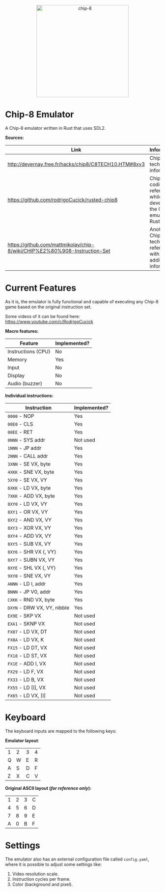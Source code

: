 <div align="center">
  <img
    alt="chip-8"
    src="https://csdb.dk/gfx/releases/17000/17306.png"
    height="300px"
  />
</div>

# Chip-8 Emulator

A Chip-8 emulator written in Rust that uses SDL2.

__Sources:__

|Link|Information|
|--|--|
|<http://devernay.free.fr/hacks/chip8/C8TECH10.HTM#8xy3>|Chip-8 technical information.|
|<https://github.com/rodrigoCucick/rusted-chip8>|Chip-8 coding reference while developing the Chip-8 emulator in Rust.|
|<https://github.com/mattmikolay/chip-8/wiki/CHIP%E2%80%908-Instruction-Set>|Another Chip-8 technical reference with some additional information.|

# Current Features

As it is, the emulator is fully functional and capable of executing any Chip-8 game based on the original instruction
set.

Some videos of it can be found here: <https://www.youtube.com/c/RodrigoCucick>

__Macro features:__

|Feature|Implemented?|
|--|--|
|Instructions (CPU)|No|
|Memory|Yes|
|Input|No|
|Display|No|
|Audio (buzzer)|No|

__Individual instructions:__

|Instruction|Implemented?|
|--|--|
|`0000` - NOP|Yes|
|`00E0` - CLS|Yes|
|`00EE` - RET|Yes|
|`0NNN` - SYS addr|Not used|
|`1NNN` - JP addr|Yes|
|`2NNN` - CALL addr|Yes|
|`3XNN` - SE VX, byte|Yes|
|`4XKK` - SNE VX, byte|Yes|
|`5XY0` - SE VX, VY|Yes|
|`6XKK` - LD VX, byte|Yes|
|`7XKK` - ADD VX, byte|Yes|
|`8XY0` - LD VX, VY|Yes|
|`8XY1` - OR VX, VY|Yes|
|`8XY2` - AND VX, VY|Yes|
|`8XY3` - XOR VX, VY|Yes|
|`8XY4` - ADD VX, VY|Yes|
|`8XY5` - SUB VX, VY|Yes|
|`8XY6` - SHR VX {, VY}|Yes|
|`8XY7` - SUBN VX, VY|Yes|
|`8XYE` - SHL VX {, VY}|Yes|
|`9XY0` - SNE VX, VY|Yes|
|`ANNN` - LD I, addr|Yes|
|`BNNN` - JP V0, addr|Yes|
|`CXKK` - RND VX, byte|Yes|
|`DXYN` - DRW VX, VY, nibble|Yes|
|`EX9E` - SKP VX|Not used|
|`EXA1` - SKNP VX|Not used|
|`FX07` - LD VX, DT|Not used|
|`FX0A` - LD VX, K|Not used|
|`FX15` - LD DT, VX|Not used|
|`FX18` - LD ST, VX|Not used|
|`FX1E` - ADD I, VX|Not used|
|`FX29` - LD F, VX|Not used|
|`FX33` - LD B, VX|Not used|
|`FX55` - LD [I], VX|Not used|
|`FX65` - LD VX, [I]|Not used|

# Keyboard

The keyboard inputs are mapped to the following keys:

__Emulator layout__:

|||||
|--|--|--|--|
|1|2|3|4|
|Q|W|E|R|
|A|S|D|F|
|Z|X|C|V|

__Original ASCII layout (_for reference only_):__

|||||
|--|--|--|--|
|1|2|3|C|
|4|5|6|D|
|7|8|9|E|
|A|0|B|F|

# Settings

The emulator also has an external configuration file called `config.yaml`, where it is possible to adjust some settings
like:

1. Video resolution scale.
2. Instruction cycles per frame.
3. Color (background and pixel).
